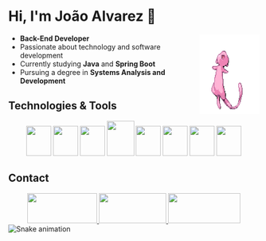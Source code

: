 # Hi, I'm João Alvarez 👋

<div>
  <img align = "right" src="./images/pokemon.gif"width="120" height="160"></img>
</div>

-  **Back-End Developer**  
-  Passionate about technology and software development  
-  Currently studying **Java** and **Spring Boot**  
-  Pursuing a degree in **Systems Analysis and Development** 

##  Technologies & Tools

<div align = center>
			<img src="https://cdn.jsdelivr.net/gh/devicons/devicon/icons/html5/html5-original.svg" width="50" height="60" />
			<img src="https://cdn.jsdelivr.net/gh/devicons/devicon/icons/css3/css3-original.svg" width="50" height="60" />
			<img src="https://cdn.jsdelivr.net/gh/devicons/devicon/icons/javascript/javascript-original.svg" width="50" height="60" />
      <img src="https://cdn.jsdelivr.net/gh/devicons/devicon@latest/icons/java/java-original.svg"  width=55" height="70"/>
      <img src="https://cdn.jsdelivr.net/gh/devicons/devicon@latest/icons/spring/spring-original.svg"  width="50" height="60" />
      <img src="https://cdn.jsdelivr.net/gh/devicons/devicon@latest/icons/mysql/mysql-original.svg"  width="50" height="60" />
      <img src="https://cdn.jsdelivr.net/gh/devicons/devicon@latest/icons/postgresql/postgresql-original.svg"  width="50" height="60"  />
      <img src="https://cdn.jsdelivr.net/gh/devicons/devicon@latest/icons/git/git-original.svg"  width="50" height="60"  />
</div>

## Contact

<div align="center">
  <a href="https://www.linkedin.com/in/joojpa/" target="_blank">
    <img src="https://img.shields.io/badge/LinkedIn-0077B5?style=for-the-badge&logo=linkedin&logoColor=white"  width="140" height="60"  />
  </a>
  <a href="mailto:joaopedroacostaalvarez@gmail.com">
    <img src="https://img.shields.io/badge/Gmail-D14836?style=for-the-badge&logo=gmail&logoColor=white"  width="135" height="60"/>
  </a>
  <a href="https://github.com/joojpa" target="_blank">
    <img src="https://img.shields.io/badge/GitHub-181717?style=for-the-badge&logo=github&logoColor=white"  width="145" height="60"/>
  </a>
</div>
<img src="https://raw.githubusercontent.com/gitUser/gitrepo/output/snake.svg" alt="Snake animation" />


<!--
**joojpa/joojpa** is a ✨ _special_ ✨ repository because its `README.md` (this file) appears on your GitHub profile.

Here are some ideas to get you started:

- 🔭 I’m currently working on ...
- 🌱 I’m currently learning ...
- 👯 I’m looking to collaborate on ...
- 🤔 I’m looking for help with ...
- 💬 Ask me about ...
- 📫 How to reach me: ...
- 😄 Pronouns: ...
- ⚡ Fun fact: ...
-->
